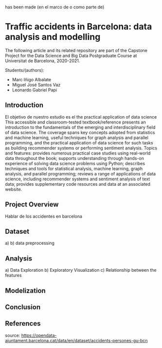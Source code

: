 has been made (en el marco de o como parte de) 


# Traffic accidents in Barcelona: data analysis and modelling

The following article and its related repository are part of the Capstone Project for the Data Science and Big Data Postgraduate Course at Universitat de Barcelona, 2020-2021.

Students/(authors):

* Marc Iñigo Albalate
* Miguel José Santos Vaz
* Leonardo Gabriel Papi


## Introduction 

El objetivo de nuestro estudio es el the practical application of data science 
This accessible and classroom-tested textbook/reference presents an introduction to the fundamentals of the emerging and interdisciplinary field of data science. The coverage spans key concepts adopted from statistics and machine learning, useful techniques for graph analysis and parallel programming, and the practical application of data science for such tasks as building recommender systems or performing sentiment analysis. Topics and features: provides numerous practical case studies using real-world data throughout the book; supports understanding through hands-on experience of solving data science problems using Python; describes techniques and tools for statistical analysis, machine learning, graph analysis, and parallel programming; reviews a range of applications of data science, including recommender systems and sentiment analysis of text data; provides supplementary code resources and data at an associated website.

## Project Overview

Hablar de los accidentes en barcelona

## Dataset
  a)
  b) data preprocessing 

## Analysis
 a) Data Exploration
 b) Exploratory Visualization
 c) Relationship between the features

## Modelization

## Conclusion

## References


source: https://opendata-ajuntament.barcelona.cat/data/en/dataset/accidents-persones-gu-bcn
